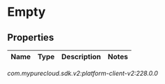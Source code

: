 # Empty


## Properties

| Name | Type | Description | Notes |
| ------------ | ------------- | ------------- | ------------- |




_com.mypurecloud.sdk.v2:platform-client-v2:228.0.0_
